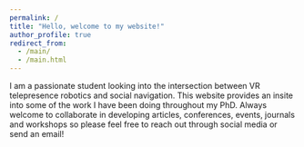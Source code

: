 ```yaml
---
permalink: /
title: "Hello, welcome to my website!"
author_profile: true
redirect_from: 
  - /main/
  - /main.html
---
```


I am a passionate student looking into the intersection between VR telepresence robotics and social navigation. This website provides an insite into some of the work I have been doing throughout my PhD. Always welcome to collaborate in developing articles, conferences, events, journals and workshops so please feel free to reach out through social media or send an email!